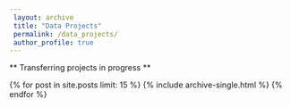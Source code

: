 ```yaml
---
 layout: archive
 title: "Data Projects"
 permalink: /data_projects/
 author_profile: true
---
```


** Transferring projects in progress **

{% for post in site.posts limit: 15 %}
  {% include archive-single.html %}
{% endfor %}